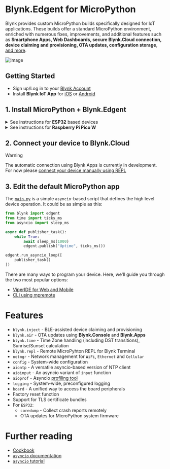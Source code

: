 
# Blynk.Edgent for MicroPython

Blynk provides custom MicroPython builds specifically designed for IoT applications.
These builds offer a standard MicroPython environment, enriched with numerous fixes, improvements,
and additional features such as **Smartphone Apps, Web Dashboards, secure Blynk.Cloud connection, device claiming and provisioning, OTA updates, configuration storage**, [and more](#features).

![image](https://github.com/blynkkk/blynkkk.github.io/raw/master/images/GithubBanner.jpg?raw=1)

## Getting Started

- Sign up/Log in to your [Blynk Account](https://blynk.cloud)
- Install **Blynk IoT App** for [iOS](https://apps.apple.com/us/app/blynk-iot/id1559317868) or [Android](https://play.google.com/store/apps/details?id=cloud.blynk)

## 1. Install MicroPython + Blynk.Edgent

<details>
  <summary>See instructions for <b>ESP32</b> based devices</summary></br>

You can use [**ESP Launchpad**](https://espressif.github.io/esp-launchpad/?flashConfigURL=https://blynk-fw-builds.fra1.cdn.digitaloceanspaces.com/Blynk-Edgent-MicroPython/latest/esp-quickstart.toml) to flash your device. You will need a Chrome-based browser.

1. Plug your board into a USB port
2. Click <kbd>Connect</kbd> in upper right corner and select your board
   - Recommended: click <kbd>Erase Flash</kbd> on the **DIY** tab
4. Select **Application** (generic boards vs specialized builds)
5. Select **Develop Kit** variant based on flash size and type
6. Click the <kbd>Flash</kbd> button (if disabled, try clicking the `Connect` button again)
7. Press <kbd>Reset</kbd> button on your board to run the MicroPython firmware

> Alternatively, you can [flash your ESP32 device manually](https://github.com/Blynk-Technologies/Blynk-MicroPython-Edgent/releases/latest)

</details>

<details>
  <summary>See instructions for <b>Raspberry Pi Pico W</b></summary></br>

1. Hold down the <kbd>BOOTSEL</kbd> button while plugging the board into a USB port
2. Copy the latest [UF2 firmware file](https://blynk-fw-builds.fra1.cdn.digitaloceanspaces.com/Blynk-Edgent-MicroPython/latest/RPI_PICO_W.uf2) to the USB mass storage device that appears
3. Once programming of the new firmware is complete, the device will automatically reset and be ready for use

</details>

## 2. Connect your device to Blynk.Cloud

> [!WARNING]
> The automatic connection using Blynk Apps is currently in development.  
> For now please [connect your device manually using REPL](_extra/Cookbook.md#manual-device-connection)

<!--
1. Open **Blynk IoT App** on your smartphone
2. Click **Add device** -> **Find devices nearby**
3. Select your device and follow the setup instructions

> [!NOTE]
> If you have already created your device in Blynk,
> you can [connect it manually using REPL](_extra/Cookbook.md#manual-device-connection)
-->

## 3. Edit the default MicroPython app

The [`main.py`](./main.py) is a simple `asyncio`-based script that defines the high level device operation.
It could be as simple as this:

```py
from blynk import edgent
from time import ticks_ms
from asyncio import sleep_ms

async def publisher_task():
    while True:
        await sleep_ms(1000)
        edgent.publish("Uptime", ticks_ms())

edgent.run_asyncio_loop([
    publisher_task()
])
```

There are many ways to program your device. Here, we'll guide you through the two most popular options:

- [ViperIDE for Web and Mobile](_extra/Workflow-ViperIDE.md)
- [CLI using mpremote](_extra/Workflow-CLI.md)

# Features

- `blynk.inject` - BLE-assisted device claiming and provisioning
- `blynk.air` - OTA updates using **Blynk.Console** and **Blynk.Apps**
- `blynk.time` - Time Zone handling (including DST transitions), Sunrise/Sunset calculation
- `blynk.repl` - Remote MicroPyhton REPL for Blynk Terminal
- `netmgr` - Network management for `WiFi`, `Ethernet` and `Cellular`
- `config` - System-wide configuration
- `aiontp` - A versatile asyncio-based version of NTP client
- `aioinput` - An asyncio variant of `input` function
- `aioprof` - Asyncio [profiling tool](https://gitlab.com/alelec/aioprof)
- `logging` - System-wide, preconfigured logging
- `board` - A unified way to access the board peripherals
- Factory reset function
- Support for TLS certificate bundles
- For `ESP32`:
  - `coredump` - Collect crash reports remotely
  - OTA updates for MicroPython system firmware

# Further reading

- [Cookbook](_extra/Cookbook.md)
- [`asyncio` documentation](https://docs.micropython.org/en/latest/library/asyncio.html)
- [`asyncio` tutorial](https://github.com/peterhinch/micropython-async/blob/master/v3/docs/TUTORIAL.md)
